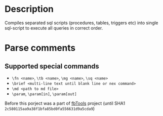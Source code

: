 Description
============
Compiles separated sql scripts (procedures, tables, triggers etc) into single sql-script to execute all queries in correct order.

Parse comments
==============

Supported special commands
--------------------------
* `\fn <name>`, `\tb <name>`, `\mg <name>`, `\sq <name>`
* `\brief <multi-line text until blank line or nex command>`
* `\md <path to md file>`
* `\param`, `\param[in]`, `\param[out]`

Before this porject was a part of [fbTools](http://gitlab.com/mplus/fbTools) project (until SHA1 `2c580115aa9a38f1bfa85bd0fa556631d9a5cda9`)
